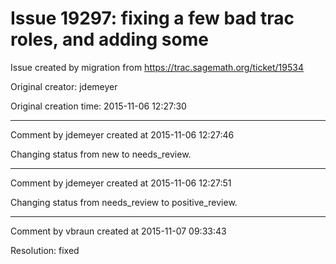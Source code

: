 # Issue 19297: fixing a few bad trac roles, and adding some

Issue created by migration from https://trac.sagemath.org/ticket/19534

Original creator: jdemeyer

Original creation time: 2015-11-06 12:27:30




---

Comment by jdemeyer created at 2015-11-06 12:27:46

Changing status from new to needs_review.


---

Comment by jdemeyer created at 2015-11-06 12:27:51

Changing status from needs_review to positive_review.


---

Comment by vbraun created at 2015-11-07 09:33:43

Resolution: fixed
